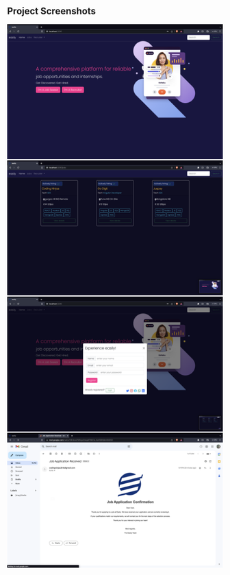 ## Project Screenshots

![](https://github.com/taran1326/job_search_project/blob/main/screenshots/Screenshot%202023-08-14%20at%2012.31.43.png)
![](https://github.com/taran1326/job_search_project/blob/main/screenshots/Screenshot%202023-08-14%20at%2012.31.47.png)
![](https://github.com/taran1326/job_search_project/blob/main/screenshots/Screenshot%202023-08-14%20at%2012.31.53.png)
![](https://github.com/taran1326/job_search_project/blob/main/screenshots/Screenshot%202023-08-14%20at%2012.32.04.png)
